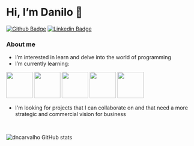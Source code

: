 # Hi, I’m Danilo 👋 

[![Github Badge](https://img.shields.io/badge/-Github-000?style=flat-square&logo=Github&logoColor=white&link=https://github.com/dncarvalho)](https://github.com/dncarvalho)
[![Linkedin Badge](https://img.shields.io/badge/-LinkedIn-blue?style=flat-square&logo=Linkedin&logoColor=white&link=https://www.linkedin.com/in/daniloncarvalho/)](https://www.linkedin.com/in/daniloncarvalho/)


### About me
- I’m interested in learn and delve into the world of programming
- I’m currently learning: 
      
<img src="https://cdn.jsdelivr.net/gh/devicons/devicon/icons/vscode/vscode-original-wordmark.svg" width="70" height="70" /> <img src="https://cdn.jsdelivr.net/gh/devicons/devicon/icons/python/python-original-wordmark.svg" width="70" height="70"/> <img src="https://cdn.jsdelivr.net/gh/devicons/devicon/icons/django/django-plain.svg" width="70" height="70"/> <img src="https://cdn.jsdelivr.net/gh/devicons/devicon/icons/html5/html5-original.svg" width="70" height="70"/> <img src="https://cdn.jsdelivr.net/gh/devicons/devicon/icons/css3/css3-original.svg" width="70" height="70" />            

- I'm looking for projects that I can collaborate on and that need a more strategic and commercial vision for business 
</br>

![dncarvalho GitHub stats](https://github-readme-stats.vercel.app/api?username=dncarvalho&show_icons=true&theme=tokyonight)

<!---
dncarvalho/dncarvalho is a ✨ special ✨ repository because its `README.md` (this file) appears on your GitHub profile.
You can click the Preview link to take a look at your changes.
--->
